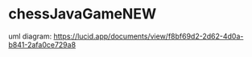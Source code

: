 # chessJavaGameNEW

uml diagram: https://lucid.app/documents/view/f8bf69d2-2d62-4d0a-b841-2afa0ce729a8
